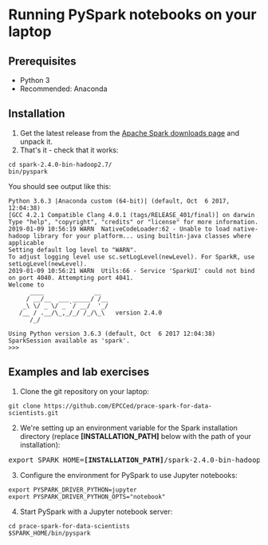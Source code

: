 # Running PySpark notebooks on your laptop

## Prerequisites

* Python 3
* Recommended: Anaconda

## Installation

1. Get the latest release from the [Apache Spark downloads page](https://spark.apache.org/downloads.html) and unpack it.
1. That's it - check that it works:
```
cd spark-2.4.0-bin-hadoop2.7/
bin/pyspark
```

You should see output like this:

```
Python 3.6.3 |Anaconda custom (64-bit)| (default, Oct  6 2017, 12:04:38) 
[GCC 4.2.1 Compatible Clang 4.0.1 (tags/RELEASE_401/final)] on darwin
Type "help", "copyright", "credits" or "license" for more information.
2019-01-09 10:56:19 WARN  NativeCodeLoader:62 - Unable to load native-hadoop library for your platform... using builtin-java classes where applicable
Setting default log level to "WARN".
To adjust logging level use sc.setLogLevel(newLevel). For SparkR, use setLogLevel(newLevel).
2019-01-09 10:56:21 WARN  Utils:66 - Service 'SparkUI' could not bind on port 4040. Attempting port 4041.
Welcome to
      ____              __
     / __/__  ___ _____/ /__
    _\ \/ _ \/ _ `/ __/  '_/
   /__ / .__/\_,_/_/ /_/\_\   version 2.4.0
      /_/

Using Python version 3.6.3 (default, Oct  6 2017 12:04:38)
SparkSession available as 'spark'.
>>> 
```

## Examples and lab exercises

1. Clone the git repository on your laptop:
```
git clone https://github.com/EPCCed/prace-spark-for-data-scientists.git
```
2. We're setting up an environment variable for the Spark installation directory
(replace **[INSTALLATION_PATH]** below with the path of your installation):
<pre>
export SPARK_HOME=<b>[INSTALLATION_PATH]</b>/spark-2.4.0-bin-hadoop2.7/
</pre>
3. Configure the environment for PySpark to use Jupyter notebooks:
```
export PYSPARK_DRIVER_PYTHON=jupyter
export PYSPARK_DRIVER_PYTHON_OPTS="notebook"
```
4. Start PySpark with a Jupyter notebook server:
```
cd prace-spark-for-data-scientists
$SPARK_HOME/bin/pyspark
```
